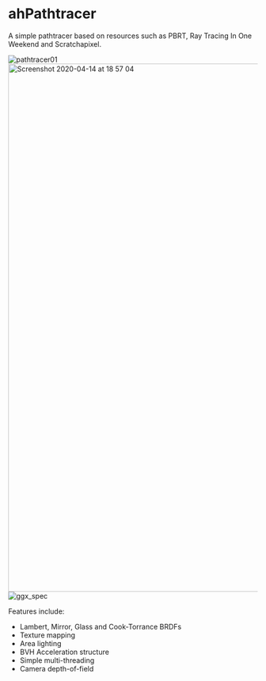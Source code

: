 # ahPathtracer
A simple pathtracer based on resources such as PBRT, Ray Tracing In One Weekend and Scratchapixel.

![pathtracer01](https://user-images.githubusercontent.com/10408010/83355130-4f86bf80-a355-11ea-9b5b-6ec1250826c4.jpg)
<img width="1067" alt="Screenshot 2020-04-14 at 18 57 04" src="https://user-images.githubusercontent.com/10408010/83355177-9d032c80-a355-11ea-91b6-b2691ef8e999.png">
![ggx_spec](https://user-images.githubusercontent.com/10408010/83355274-53671180-a356-11ea-9a97-611fef5ded52.jpg)


Features include:
- Lambert, Mirror, Glass and Cook-Torrance BRDFs
- Texture mapping
- Area lighting
- BVH Acceleration structure
- Simple multi-threading
- Camera depth-of-field


